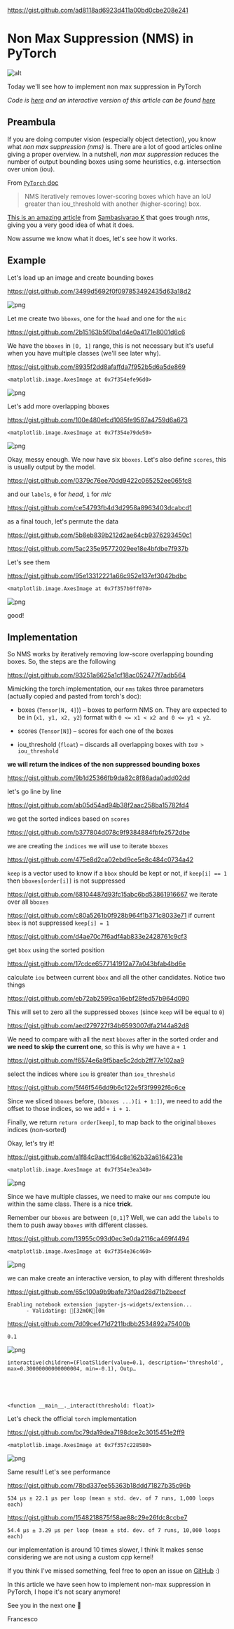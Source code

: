 https://gist.github.com/ad8118ad6923d411a00bd0cbe208e241

# Non Max Suppression (NMS) in PyTorch

![alt](/images/header.png)

Today we'll see how to implement non max suppression in PyTorch

*Code is [here](https://github.com/FrancescoSaverioZuppichini/non-max-suppression-in-pytorch) and an interactive version of this article can be found [here](https://github.com/FrancescoSaverioZuppichini/non-max-suppression-in-pytorch/blob/main/README.ipynb)*

## Preambula

If you are doing computer vision (especially object detection), you know what *non max suppression (nms)* is. There are a lot of good articles online giving a proper overview. In a nutshell, *non max suppression* reduces the number of output bounding boxes using some heuristics, e.g. intersection over union (iou).

From [`PyTorch` doc](https://pytorch.org/vision/stable/generated/torchvision.ops.nms.html) 

>NMS iteratively removes lower-scoring boxes which have an IoU greater than iou_threshold with another (higher-scoring) box.

[This is an amazing article](https://towardsdatascience.com/non-maximum-suppression-nms-93ce178e177c) from [ Sambasivarao K](https://medium.com/@SambasivaraoK) that goes trough *nms*, giving you a very good idea of what it does.

Now assume we know what it does, let's see how it works.

## Example

Let's load up an image and create bounding boxes


https://gist.github.com/3499d5692f0f097853492435d63a18d2




    
![png](/images/output_4_0.png)
    



Let me create two `bboxes`, one for the `head` and one for the `mic` 


https://gist.github.com/2b15163b5f0ba1d4e0a4171e8001d6c6

We have the `bboxes` in `[0, 1]` range, this is not necessary but it's useful when you have multiple classes (we'll see later why).


https://gist.github.com/8935f2dd8afaffda7f952b5d6a5de869




    <matplotlib.image.AxesImage at 0x7f354efe96d0>




    
![png](/images/output_8_1.png)
    


Let's add more overlapping bboxes


https://gist.github.com/100e480efcd1085fe9587a4759d6a673




    <matplotlib.image.AxesImage at 0x7f354e79de50>




    
![png](/images/output_10_1.png)
    


Okay, messy enough. We now have six `bboxes`. Let's also define `scores`, this is usually output by the model.


https://gist.github.com/0379c76ee70dd9422c065252ee065fc8

and our `labels`, `0` for *head*, `1` for *mic*


https://gist.github.com/ce54793fb4d3d2958a8963403dcabcd1

as a final touch, let's permute the data


https://gist.github.com/5b8eb839b212d2ae64cb9376293450c1


https://gist.github.com/5ac235e95772029ee18e4bfdbe7f937b

Let's see them


https://gist.github.com/95e13312221a66c952e137ef3042bdbc




    <matplotlib.image.AxesImage at 0x7f357b9ff070>




    
![png](/images/output_19_1.png)
    


good!

## Implementation

So NMS works by iteratively removing low-score overlapping bounding boxes. So, the steps are the following

https://gist.github.com/93251a6625a1cf18ac052477f7adb564

Mimicking the torch implementation, our `nms` takes three parameters (actually copied and pasted from torch's doc):

- boxes (`Tensor[N, 4]`)) – boxes to perform NMS on. They are expected to be in (`x1, y1, x2, y2`) format with `0 <= x1 < x2 and 0 <= y1 < y2`.

- scores (`Tensor[N]`) – scores for each one of the boxes

- iou_threshold (`float`) – discards all overlapping boxes with `IoU > iou_threshold`

**we will return the indices of the non suppressed bounding boxes**


https://gist.github.com/9b1d25366fb9da82c8f86ada0add02dd

let's go line by line

https://gist.github.com/ab05d54ad94b38f2aac258ba15782fd4

we get the sorted indices based on `scores`


https://gist.github.com/b377804d078c9f9384884fbfe2572dbe

we are creating the `indices` we will use to iterate `bboxes`

https://gist.github.com/475e8d2ca02ebd9ce5e8c484c0734a42

`keep` is a vector used to know if a `bbox` should be kept or not, if `keep[i] == 1` then `bboxes[order[i]]` is not suppressed

https://gist.github.com/68104487d93fc15abc6bd53861916667
we iterate over all `bboxes`


https://gist.github.com/c80a5261b0f928b964f1b371c8033e71
if current `bbox` is not suppressed `keep[i] = 1`

https://gist.github.com/d4ae70c7f6adf4ab833e2428761c9cf3

get `bbox` using the sorted position

https://gist.github.com/17cdce6577141912a77a043bfab4bd6e

calculate `iou` between current `bbox` and all the other candidates. Notice two things

https://gist.github.com/eb72ab2599ca16ebf28fed57b964d090

This will set to zero all the suppressed `bboxes` (since `keep` will be equal to `0`)

https://gist.github.com/aed279727f34b6593007dfa2144a82d8

We need to compare with all the next `bboxes` after in the sorted order and **we need to skip the current one**, so this is why we have a `+ 1`

https://gist.github.com/f6574e6a9f5bae5c2dcb2ff77e102aa9

select the indices where `iou` is greater than `iou_threshold`

https://gist.github.com/5f46f546dd9b6c122e5f3f9992f6c6ce

Since we sliced `bboxes` before, `(bboxes ...)[i + 1:])`, we need to add the offset to those indices, so we add `+ i + 1`.

Finally, we return `return order[keep]`, to map back to the original `bboxes` indices (non-sorted)



Okay, let's try it!


https://gist.github.com/a1f84c9acff164c8e162b32a6164231e




    <matplotlib.image.AxesImage at 0x7f354e3ea340>




    
![png](/images/output_25_1.png)
    


Since we have multiple classes, we need to make our `nms` compute iou within the same class. There is a nice **trick**. 

Remember our `bboxes` are between `[0,1]`? Well, we can add the `labels` to them to push away `bboxes` with different classes.


https://gist.github.com/13955c093d0ec3e0da2116ca469f4494




    <matplotlib.image.AxesImage at 0x7f354e36c460>




    
![png](/images/output_27_1.png)
    


we can make create an interactive version, to play with different thresholds


https://gist.github.com/65c100a9b9bafe73f0ad28d71b2beecf

    Enabling notebook extension jupyter-js-widgets/extension...
          - Validating: [32mOK[0m



https://gist.github.com/7d09ce471d7211bdbb2534892a75400b

    0.1



    
![png](/images/output_30_1.png)
    



    interactive(children=(FloatSlider(value=0.1, description='threshold', max=0.30000000000000004, min=-0.1), Outp…





    <function __main__._interact(threshold: float)>



Let's check the official `torch` implementation


https://gist.github.com/bc79da19dea7198dce2c3015451e2ff9




    <matplotlib.image.AxesImage at 0x7f357c228580>




    
![png](/images/output_32_1.png)
    


Same result! Let's see performance


https://gist.github.com/78bd337ee55363b18ddd71827b35c96b

    534 µs ± 22.1 µs per loop (mean ± std. dev. of 7 runs, 1,000 loops each)



https://gist.github.com/1548218875f58ae88c29e26fdc8ccbe7

    54.4 µs ± 3.29 µs per loop (mean ± std. dev. of 7 runs, 10,000 loops each)


our implementation is around 10 times slower, I think It makes sense considering we are not using a custom cpp kernel!

If you think I've missed something, feel free to open an issue on [GitHub](https://github.com/FrancescoSaverioZuppichini/non-max-suppression-in-pytorch) :)

In this article we have seen how to implement non-max suppression in PyTorch, I hope it's not scary anymore!

See you in the next one 🚀

Francesco
